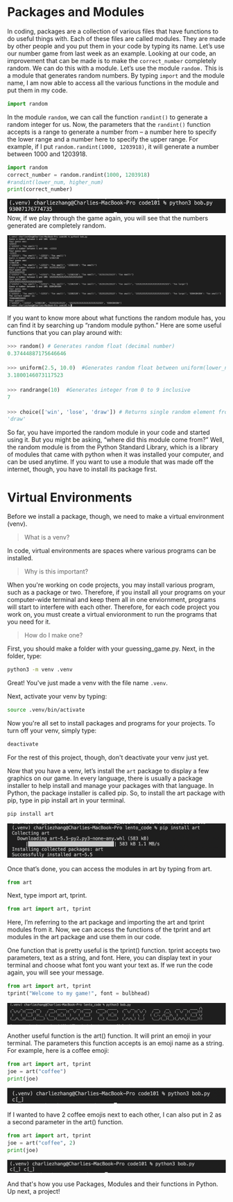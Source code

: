 # Packages and Modules

In coding, packages are a collection of various files that have functions to do useful things with. Each of these files are called modules. They are made by other people and you put them in your code by typing its name. Let’s use our number game from last week as an example. Looking at our code, an improvement that can be made is to make the ```
correct_number ``` completely random. We can do 
this with a module. Let’s use the module 
```random.``` This is a module that generates random numbers. By typing ```import``` and the module name, I am now able to access all the various functions in the module and put them in my code. 

```py
import random
```

In the module ```random```, we can call the function ```randint()``` to generate a random integer for us. Now, the parameters that the ```randint()``` function accepts is a range to generate a number from – a number here to specify the lower range and a number here to specify the upper range. For example, if I put ```random.randint(1000, 1203918)```, it will generate a number between 1000 and 1203918. 

```py
import random
correct_number = random.randint(1000, 1203918)
#randint(lower_num, higher_num)
print(correct_number)
```

![](assets/kaskdas.png)
Now, if we play through the game again, you will see that the numbers generated are completely random.

![](assets/example.png)



If you want to know more about what functions the random module has, you can find it by searching up “random module python.” Here are some useful functions that you can play around with:

```py 
>>> random() # Generates random float (decimal number)
0.37444887175646646

>>> uniform(2.5, 10.0)  #Generates random float between uniform(lower_number, upper_number)
3.1800146073117523

>>> randrange(10)  #Generates integer from 0 to 9 inclusive
7

>>> choice(['win', 'lose', 'draw']) # Returns single random element from a sequence
'draw'
```

So far, you have imported the random module in your code and started using it. But you might be asking, “where did this module come from?” Well, the random module is from the Python Standard Library, which is a library of modules that came with python when it was installed your computer, and can be used anytime. If you want to use a module that was made off the internet, though, you have to install its package first. 

# Virtual Environments
Before we install a package, though, we need to make a virtual environment (venv). 

> What is a venv?

In code, virtual environments are spaces where various programs can be installed. 

> Why is this important?

When you're working on code projects, you may install various program, such as a package or two. Therefore, if you install all your programs on your computer-wide terminal and keep them all in one enviornment, programs will start to interfere with each other. Therefore, for each code project you work on, you must create a virtual envioronment to run the programs that you need for it.

> How do I make one?

First, you should make a folder with your guessing_game.py. Next, in the folder, type:

```bash
python3 -m venv .venv
```
Great! You've just made a venv with the file name `.venv`.

Next, activate your venv by typing:

```bash
source .venv/bin/activate 
```
Now you're all set to install packages and programs for your projects. To turn off your venv, simply type:

```bash
deactivate
```
For the rest of this project, though, don't deactivate your venv just yet. 

Now that you have a venv, let’s install the ```art``` package to display a few graphics on our game. In every language, there is usually a package installer to help install and manage your packages with that language. In Python, the package installer is called pip. So, to install the art package with pip, type in pip install art in your terminal.

```bash
pip install art
```
![](assets/art.png)

Once that’s done, you can access the modules in art by typing from art. 
```py
from art
```
Next, type import art, tprint. 
```py
from art import art, tprint
```
Here, I’m referring to the art package and importing the art and tprint modules from it. Now, we can access the functions of the tprint and art modules in the art package and use them in our code.

One function that is pretty useful is the tprint() function. tprint accepts two parameters, text as a string, and font. Here, you can display text in your terminal and choose what font you want your text as. If we run the code again, you will see your message.

```py
from art import art, tprint
tprint("Welcome to my game!", font = bulbhead)
```

![](assets/bulb.png)

Another useful function is the art() function. It will print an emoji in your terminal. The parameters this function accepts is an emoji name as a string.
For example, here is a coffee emoji:

```py
from art import art, tprint
joe = art("coffee")
print(joe)
```

![](assets/joe1.png)

If I wanted to have 2 coffee emojis next to each other, I can also put in 2 as a second parameter in the art() function.

```py
from art import art, tprint
joe = art("coffee", 2)
print(joe)
```

![](assets/joe.png)

And that's how you use Packages, Modules and their functions in Python. Up next, a project!